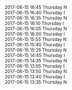 2017-06-15 16:45 Thursday  N  
2017-06-15 16:40 Thursday  I  
2017-06-15 16:35 Thursday  N  
2017-06-15 16:10 Thursday  I  
2017-06-15 16:05 Thursday  N  
2017-06-15 16:00 Thursday  I  
2017-06-15 15:55 Thursday  N  
2017-06-15 15:40 Thursday  I  
2017-06-15 15:35 Thursday  N  
2017-06-15 14:45 Thursday  I  
2017-06-15 14:35 Thursday  N  
2017-06-15 13:55 Thursday  I  
2017-06-15 13:50 Thursday  N  
2017-06-15 13:40 Thursday  I  
2017-06-15 13:35 Thursday  N  
